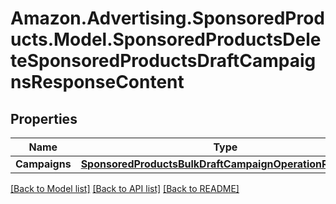 # Amazon.Advertising.SponsoredProducts.Model.SponsoredProductsDeleteSponsoredProductsDraftCampaignsResponseContent

## Properties

Name | Type | Description | Notes
------------ | ------------- | ------------- | -------------
**Campaigns** | [**SponsoredProductsBulkDraftCampaignOperationResponse**](SponsoredProductsBulkDraftCampaignOperationResponse.md) |  | 

[[Back to Model list]](../README.md#documentation-for-models) [[Back to API list]](../README.md#documentation-for-api-endpoints) [[Back to README]](../README.md)

